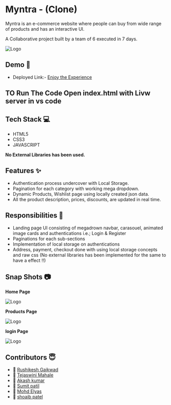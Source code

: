 
# Myntra - (Clone)

Myntra is an e-commerce website where people can buy from wide range of products and has an interactive UI. 

A Collaborative project built by a team of 6 executed in 7 days.


![Logo](https://img.mensxp.com/media/content/2021/Jan/People-Try-To-Find-Other-Secretly-Offensive-Logos1400_60165ada60850.jpeg)


## Demo  🎥

- Deployed Link:- [Enjoy the Experience](https://clone-of-myntra.netlify.app/)

## TO Run The Code Open index.html with Livw server in vs code

## Tech Stack 💻

- HTML5
- CSS3
- JAVASCRIPT

**No External Libraries has been used.**



## Features ✨

- Authentication process undercover with Local Storage.
- Pagination for each category with working mega dropdown.
- Dynamic Products, Wishlist page using locally created json data.
- All the product description, prices, discounts, are updated in real time.

## Responsibilities 💪

- Landing page UI consisting of megadrown navbar, carasouel, animated image cards and authentications i.e.; Login & Register 
- Paginations for each sub-sections
- Implementation of local storage on authentications
- Address, payment, checkout done with using local storage concepts and raw css (No external libraries has been implemented for the same to have a effect !!)

## Snap Shots 📷

**Home Page**

![Logo](https://i.ibb.co/Jr8r35c/myntra3.png)

**Products  Page**

![Logo](https://i.ibb.co/SRJvnBY/myntra1.png)


**login Page**

![Logo](https://i.ibb.co/Np6PDh2/myntra2.png)

## Contributors  😇

- 👤 [Rushikesh Gaikwad](https://github.com/rushig777)
- 👤 [Tejaswini Mahale](https://github.com/TejaswiniMahale)
- 👤 [Akash kumar](https://github.com/akashk808443)
- 👤 [Sumit patil](https://github.com/s198p)
- 👤 [Mohd Elyas](https://github.com/MohdElyas19)
- 👤 [shoaib patel](https://github.com/PatelShoaib7)



